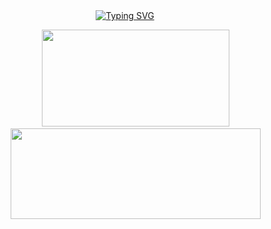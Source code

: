 <div align="center">
  <a href="https://git.io/typing-svg"><img src="https://readme-typing-svg.demolab.com?font=Fira+Code&pause=1000&color=FF6E96&width=435&lines=hello!+this+is+ligia+akemi+%3A)" alt="Typing SVG" /></a>
</div>
<div align="center">
  <pre>
    <img height="155px" width="300px" src="https://github-readme-stats.vercel.app/api/top-langs/?username=limiyama&layout=compact&langs_count=8&theme=dracula&hide_border=true"/>
    <img height="145px" width="400px" src="https://github-readme-stats.vercel.app/api?username=limiyama&theme=dracula&hide_border=true&include_all_commits=false&count_private=false"/>
  </pre>
</a>
</div>
